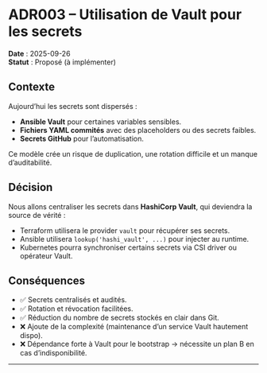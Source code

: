 # ADR003 – Utilisation de Vault pour les secrets
**Date** : 2025-09-26  
**Statut** : Proposé (à implémenter)  

## Contexte
Aujourd’hui les secrets sont dispersés :  
- **Ansible Vault** pour certaines variables sensibles.  
- **Fichiers YAML commités** avec des placeholders ou des secrets faibles.  
- **Secrets GitHub** pour l’automatisation.  

Ce modèle crée un risque de duplication, une rotation difficile et un manque d’auditabilité.  

## Décision
Nous allons centraliser les secrets dans **HashiCorp Vault**, qui deviendra la source de vérité :  
- Terraform utilisera le provider `vault` pour récupérer ses secrets.  
- Ansible utilisera `lookup('hashi_vault', ...)` pour injecter au runtime.  
- Kubernetes pourra synchroniser certains secrets via CSI driver ou opérateur Vault.  

## Conséquences
- ✅ Secrets centralisés et audités.  
- ✅ Rotation et révocation facilitées.  
- ✅ Réduction du nombre de secrets stockés en clair dans Git.  
- ❌ Ajoute de la complexité (maintenance d’un service Vault hautement dispo).  
- ❌ Dépendance forte à Vault pour le bootstrap → nécessite un plan B en cas d’indisponibilité.  

---
